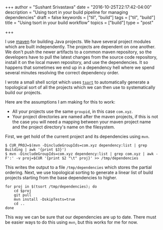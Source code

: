 +++
author = "Sushant Srivastava"
date = "2016-10-25T22:17:42-04:00"
description = "Using tsort in your build pipeline for managing dependencies"
draft = false
keywords = ["til", "build"]
tags = ["til", "build"]
title = "Using tsort in your build workflow"
topics = ["build"]
type = "post"

+++

I use [maven](https://maven.apache.org/) for building Java projects. We have several project modules which are built independently. The projects are dependent on one another. We don't push the newer artifacts to a common maven repository, so the developers have to pull the latest changes from the source code repository, install it on the local maven repository, and use the dependencies. It so happens that sometimes we end up in a dependency hell where we spend several minutes resolving the correct dependency order.

I wrote a small shell script which uses [`tsort`](https://en.wikipedia.org/wiki/Tsort) to automatically generate a topological sort of all the projects which we can then use to systematically build our projects.

Here are the assumptions I am making for this to work:

* All your projects use the same `groupid`, in this case `com.xyz`.
* Your project directories are named after the maven projects, if this is not the case you will need a mapping between your maven project name and the project directory's name on the filesystem.

First, we get hold of the current project and its dependencies using `mvn`.

```
$ CUR_PROJ=$(mvn -DincludeGroupIds=com.xyz dependency:list | grep Building | awk '{print $3}')
$ mvn -DincludeGroupIds=com.xyz dependency:list | grep com.xyz | awk -F':' -v proj=$CUR '{print $2 "\t" proj}' >> /tmp/dependencies
```

This writes the output to a file `/tmp/dependencies` which stores the partial ordering. Next, we use topological sorting to generate a linear list of build projects starting from the base dependencies to higher.

```
for proj in $(tsort /tmp/dependencies); do
    cd $proj
    git pull
    mvn install -DskipTests=true
    cd ..
done
```

This way we can be sure that our dependencies are up to date. There must be easier ways to do this using `mvn`, but this works for me for now.
